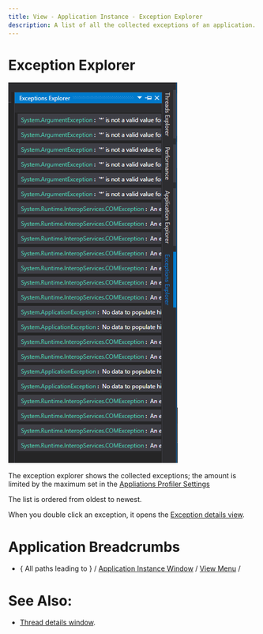 ```yaml
---
title: View - Application Instance - Exception Explorer
description: A list of all the collected exceptions of an application.
---
```

# Exception Explorer
![assets/img/ApplicationInstanceWindow/AppInstanceExceptionExplorer.png](../../../assets/img/ApplicationInstanceWindow/AppInstanceExceptionExplorer.png)

The exception explorer shows the collected exceptions; the amount is limited by the maximum set in the [Appliations Profiler Settings](../ApplicationSettingsWindow/ProfilerSettings.md)

The list is ordered from oldest to newest.

When you double click an exception, it opens the [Exception details view](ExceptionDetailsView.md).


# Application Breadcrumbs
- { All paths leading to } /  [Application Instance Window](../ApplicationInstanceDockWindow.md) / [View Menu](../ApplicationInstanceDockWindow/MenuBar.md#view-menu) / 

# See Also:
- [Thread details window](ThreadDetailsView.md).